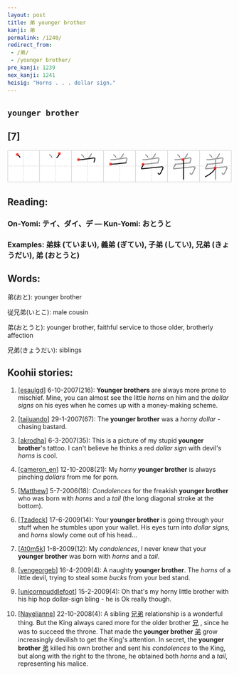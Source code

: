 ```yaml
---
layout: post
title: 弟 younger brother
kanji: 弟
permalink: /1240/
redirect_from:
 - /弟/
 - /younger brother/
pre_kanji: 1239
nex_kanji: 1241
heisig: "Horns . . . dollar sign."
---
```


## `younger brother`

## [7]

<div class="stroke"><img src="../images/E5BC9F.png" /></div>

## Reading:

### On-Yomi: テイ、ダイ、デ &mdash; Kun-Yomi: おとうと

### Examples: 弟妹 (ていまい), 義弟 (ぎてい), 子弟 (してい), 兄弟 (きょうだい), 弟 (おとうと)

## Words:

弟(おと): younger brother

従兄弟(いとこ): male cousin

弟(おとうと): younger brother, faithful service to those older, brotherly affection

兄弟(きょうだい): siblings

## Koohii stories:

1) [<a href="http://kanji.koohii.com/profile/esaulgd">esaulgd</a>] 6-10-2007(216): <strong>Younger brothers</strong> are always more prone to mischief. Mine, you can almost see the little <em>horns</em> on him and the <em>dollar signs</em> on his eyes when he comes up with a money-making scheme. 

2) [<a href="http://kanji.koohii.com/profile/taijuando">taijuando</a>] 29-1-2007(67): The<strong> younger brother</strong> was a <em>horny</em> <em>dollar</em> -chasing bastard. 

3) [<a href="http://kanji.koohii.com/profile/akrodha">akrodha</a>] 6-3-2007(35): This is a picture of my stupid<strong> younger brother</strong>&#039;s tattoo. I can&#039;t believe he thinks a red <em>dollar sign</em> with devil&#039;s <em>horns</em> is cool. 

4) [<a href="http://kanji.koohii.com/profile/cameron_en">cameron_en</a>] 12-10-2008(21): My <em>horny</em><strong> younger brother</strong> is always pinching <em>dollars</em> from me for porn. 

5) [<a href="http://kanji.koohii.com/profile/Matthew">Matthew</a>] 5-7-2006(18): <em>Condolences</em> for the freakish<strong> younger brother</strong> who was born with <em>horns</em> and a <em>tail</em> (the long diagonal stroke at the bottom). 

6) [<a href="http://kanji.koohii.com/profile/Tzadeck">Tzadeck</a>] 17-6-2009(14): Your<strong> younger brother</strong> is going through your stuff when he stumbles upon your wallet. His eyes turn into <em>dollar signs,</em> and <em>horns</em> slowly come out of his head... 

7) [<a href="http://kanji.koohii.com/profile/At0m5k">At0m5k</a>] 1-8-2009(12): My <em>condolences</em>, I never knew that your<strong> younger brother</strong> was born with <em>horns</em> and a <em>tail</em>. 

8) [<a href="http://kanji.koohii.com/profile/vengeorgeb">vengeorgeb</a>] 16-4-2009(4): A naughty<strong> younger brother</strong>. The <em>horns</em> of a little devil, trying to steal some <em>bucks</em> from your bed stand. 

9) [<a href="http://kanji.koohii.com/profile/unicornpuddlefoot">unicornpuddlefoot</a>] 15-2-2009(4): Oh that&#039;s my horny little brother with his hip hop dollar-sign bling - he is Ok really though. 

10) [<a href="http://kanji.koohii.com/profile/Nayelianne">Nayelianne</a>] 22-10-2008(4): A sibling   <a href="http://jisho.org/kanji/details/兄弟">兄弟</a>   relationship is a wonderful thing. But the King always cared more for the older brother   <a href="http://jisho.org/kanji/details/兄">兄</a>  , since he was to succeed the throne. That made the<strong> younger brother</strong>   <a href="http://jisho.org/kanji/details/弟">弟</a>   grow increasingly devilish to get the King&#039;s attention. In secret, the<strong> younger brother</strong>   <a href="http://jisho.org/kanji/details/弟">弟</a>   killed his own brother and sent his <em>condolences</em> to the King, but along with the right to the throne, he obtained both <em>horns</em> and a <em>tail</em>, representing his malice. 
